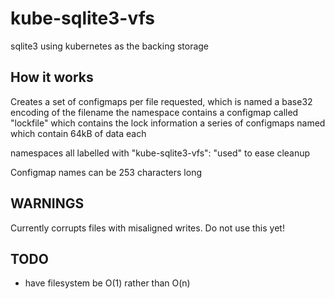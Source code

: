 # kube-sqlite3-vfs
sqlite3 using kubernetes as the backing storage

## How it works

Creates a set of configmaps per file requested, which is named a base32 encoding of the filename
the namespace contains
a configmap called "lockfile" which contains the lock information
a series of configmaps named which contain 64kB of data each

namespaces all labelled with "kube-sqlite3-vfs": "used" to ease cleanup

Configmap names can be 253 characters long

## WARNINGS

Currently corrupts files with misaligned writes. Do not use this yet!

## TODO

* have filesystem be O(1) rather than O(n)